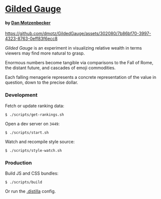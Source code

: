 # [Gilded Gauge](https://oxism.com/GildedGauge/)

#### by [Dan Motzenbecker](http://oxism.com)

https://github.com/dmotz/GildedGauge/assets/302080/7b86bf70-3997-4323-8763-0eff83f6ecc8

_Gilded Gauge_ is an experiment in visualizing relative wealth in terms viewers
may find more natural to grasp.

Enormous numbers become tangible via comparisons to the Fall of Rome, the distant
future, and cascades of emoji commodities.

Each falling menagerie represents a concrete representation of the value in question,
down to the precise dollar.

### Development

Fetch or update ranking data:

```
$ ./scripts/get-rankings.sh
```

Open a dev server on `3449`:

```
$ ./scripts/start.sh
```

Watch and recompile style source:

```
$ ./scripts/style-watch.sh
```

### Production

Build JS and CSS bundles:

```
$ ./scripts/build
```

Or run the [.distilla](https://github.com/dmotz/distilla) config.
